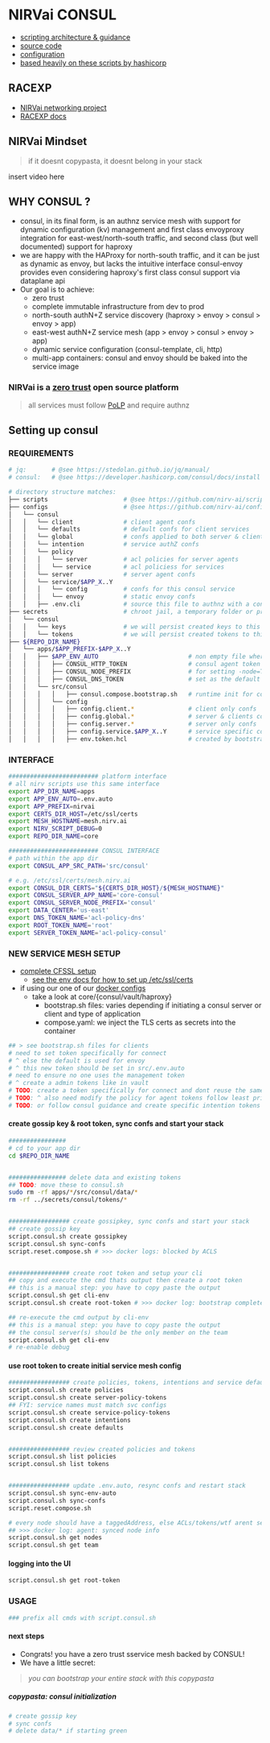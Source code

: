 # NIRVai CONSUL

- [scripting architecture & guidance](../scripts/README.md)
- [source code](https://github.com/nirv-ai/scripts/blob/develop/consul)
- [configuration](https://github.com/nirv-ai/configs/tree/develop/consul)
- [based heavily on these scripts by hashicorp](https://github.com/hashicorp-education/learn-consul-get-started-vms/tree/main/scripts)

## RACEXP

- [NIRVai networking project](https://github.com/orgs/nirv-ai/projects/6/views/1?filterQuery=repo%3A%22nirv-ai%2Fnetworking%22)
- [RACEXP docs](https://github.com/noahehall/theBookOfNoah/blob/master/0current/architectural%20thinking/0racexp.md)

## NIRVai Mindset

> if it doesnt copypasta, it doesnt belong in your stack

insert video here

## WHY CONSUL ?

- consul, in its final form, is an authnz service mesh with support for dynamic configuration (kv) management and first class envoyproxy integration for east-west/north-south traffic, and second class (but well documented) support for haproxy
- we are happy with the HAProxy for north-south traffic, and it can be just as dynamic as envoy, but lacks the intuitive interface consul-envoy provides even considering haproxy's first class consul support via dataplane api
- Our goal is to achieve:
  - zero trust
  - complete immutable infrastructure from dev to prod
  - north-south authN+Z service discovery (haproxy > envoy > consul > envoy > app)
  - east-west authN+Z service mesh (app > envoy > consul > envoy > app)
  - dynamic service configuration (consul-template, cli, http)
  - multi-app containers: consul and envoy should be baked into the service image

### NIRVai is a [zero trust](https://www.nist.gov/publications/zero-trust-architecture) open source platform

> all services must follow [PoLP](https://www.upguard.com/blog/principle-of-least-privilege) and require authnz

## Setting up consul

### REQUIREMENTS

```sh
# jq:       # @see https://stedolan.github.io/jq/manual/
# consul:   # @see https://developer.hashicorp.com/consul/docs/install

# directory structure matches:
├── scripts                     # @see https://github.com/nirv-ai/scripts
├── configs                     # @see https://github.com/nirv-ai/configs
│   └── consul
│   │   └── client              # client agent confs
│   │   └── defaults            # default confs for client services
│   │   └── global              # confs applied to both server & client agents
│   │   └── intention           # service authZ confs
│   │   └── policy
│   │   │   └── server          # acl policies for server agents
│   │   │   └── service         # acl policiess for services
│   │   └── server              # server agent confs
│   │   └── service/$APP_X..Y
│   │   │   └── config          # confs for this consul service
│   │   │   └── envoy           # static envoy confs
│   │   ├── .env.cli            # source this file to authnz with a consul server from host
├── secrets                     # chroot jail, a temporary folder or private git repo
│   └── consul
│   │   └── keys                # we will persist created keys to this directory
│   │   └── tokens              # we will persist created tokens to this directory
├── ${REPO_DIR_NAME}
│   └── apps/$APP_PREFIX-$APP_X..Y
│   │   ├── $APP_ENV_AUTO                         # non empty file where vars are injected
│   │   │   ├── CONSUL_HTTP_TOKEN                 # consul agent token
│   │   │   ├── CONSUL_NODE_PREFIX                # for setting -node=THIS_NAME-$(hostname)
│   │   │   ├── CONSUL_DNS_TOKEN                  # set as the default token for servers
│   │   └── src/consul
│   │   │   │   ├── consul.compose.bootstrap.sh   # runtime init for consul & envoy
│   │   │   └── config
│   │   │   │   ├── config.client.*               # client only confs
│   │   │   │   ├── config.global.*               # server & clients confs
│   │   │   │   ├── config.server.*               # server only confs
│   │   │   │   ├── config.service.$APP_X..Y      # service specific confs
│   │   │   │   ├── env.token.hcl                 # created by bootstrap.sh: agent & default token
```

### INTERFACE

```sh
######################### platform interface
# all nirv scripts use this same interface
export APP_DIR_NAME=apps
export APP_ENV_AUTO=.env.auto
export APP_PREFIX=nirvai
export CERTS_DIR_HOST=/etc/ssl/certs
export MESH_HOSTNAME=mesh.nirv.ai
export NIRV_SCRIPT_DEBUG=0
export REPO_DIR_NAME=core

######################### CONSUL INTERFACE
# path within the app dir
export CONSUL_APP_SRC_PATH='src/consul'

# e.g. /etc/ssl/certs/mesh.nirv.ai
export CONSUL_DIR_CERTS="${CERTS_DIR_HOST}/${MESH_HOSTNAME}"
export CONSUL_SERVER_APP_NAME='core-consul'
export CONSUL_SERVER_NODE_PREFIX='consul'
export DATA_CENTER='us-east'
export DNS_TOKEN_NAME='acl-policy-dns'
export ROOT_TOKEN_NAME='root'
export SERVER_TOKEN_NAME='acl-policy-consul'
```

### NEW SERVICE MESH SETUP

- [complete CFSSL setup](../cfssl/README.md)
  - [see the env docs for how to set up /etc/ssl/certs](../env/README.md)
- if using our one of our [docker configs](https://github.com/nirv-ai/configs/tree/develop/docker)
  - take a look at core/{consul/vault/haproxy}
    - bootstrap.sh files: varies depending if initiating a consul server or client and type of application
    - compose.yaml: we inject the TLS certs as secrets into the container

```sh
## > see bootstrap.sh files for clients
# need to set token specifically for connect
# ^ else the default is used for envoy
# ^ this new token should be set in src/.env.auto
# need to ensure no one uses the management token
# ^ create a admin tokens like in vault
# TODO: create a token specifically for connect and dont reuse the same agent token
# TODO: ^ also need modify the policy for agent tokens follow least privileges
# TODO: or follow consul guidance and create specific intention tokens that are given to admins

```

#### create gossip key & root token, sync confs and start your stack

```sh
################
# cd to your app dir
cd $REPO_DIR_NAME


################ delete data and existing tokens
## TODO: move these to consul.sh
sudo rm -rf apps/*/src/consul/data/*
rm -rf ../secrets/consul/tokens/*


################# create gossipkey, sync confs and start your stack
## create gossip key
script.consul.sh create gossipkey
script.consul.sh sync-confs
script.reset.compose.sh # >>> docker logs: blocked by ACLS


################# create root token and setup your cli
## copy and execute the cmd thats output then create a root token
## this is a manual step: you have to copy paste the output
script.consul.sh get cli-env
script.consul.sh create root-token # >>> docker log: bootstrap complete

## re-execute the cmd output by cli-env
## this is a manual step: you have to copy paste the output
## the consul server(s) should be the only member on the team
script.consul.sh get cli-env
# re-enable debug
```

#### use root token to create initial service mesh config

```sh
################# create policies, tokens, intentions and service defaults
script.consul.sh create policies
script.consul.sh create server-policy-tokens
## FYI: service names must match svc configs
script.consul.sh create service-policy-tokens
script.consul.sh create intentions
script.consul.sh create defaults


################# review created policies and tokens
script.consul.sh list policies
script.consul.sh list tokens


################# update .env.auto, resync confs and restart stack
script.consul.sh sync-env-auto
script.consul.sh sync-confs
script.reset.compose.sh

# every node should have a taggedAddress, else ACLs/tokens/wtf arent setup properely
## >>> docker log: agent: synced node info
script.consul.sh get nodes
script.consul.sh get team

```

#### logging into the UI

```sh
script.consul.sh get root-token

```

### USAGE

```sh
### prefix all cmds with script.consul.sh

```

#### next steps

- Congrats! you have a zero trust sservice mesh backed by CONSUL!
- We have a little secret:

> _you can bootstrap your entire stack with this copypasta_

##### copypasta: consul initialization

```sh
# create gossip key
# sync confs
# delete data/* if starting green

```
